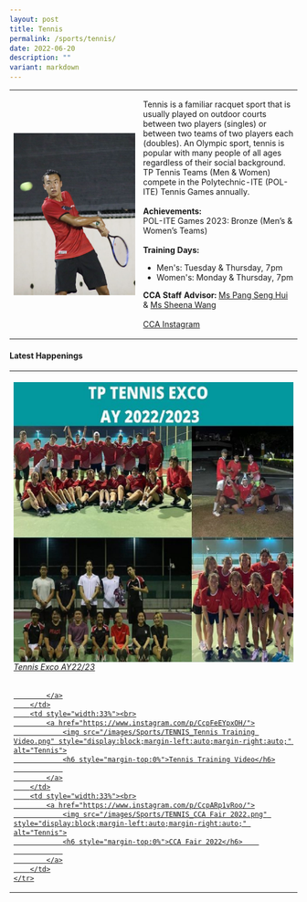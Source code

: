 ```yaml
---
layout: post
title: Tennis
permalink: /sports/tennis/
date: 2022-06-20
description: ""
variant: markdown
---
```

<table>
    <tbody><tr>
        <td style="width:45%"><img src="/images/Sports/TENNIS.png" style="display:block;margin-left:auto;margin-right:auto;" alt="Tennis"></td>
        <td>
            <p>
                Tennis is a familiar racquet sport that is usually played on outdoor courts between two players (singles) or between two teams of two players each (doubles). An Olympic sport, tennis is popular with many people of all ages regardless of their social background. TP Tennis Teams (Men &amp; Women) compete in the Polytechnic-ITE (POL-ITE) Tennis Games annually.<br>
                <br>
                <b>Achievements:</b><br>
                POL-ITE Games 2023: Bronze (Men’s &amp; Women’s Teams)<br>
                <br>
                <b>Training Days:</b><br>
                </p><ul>
                    <li>Men's: Tuesday &amp; Thursday, 7pm</li>
                    <li>Women's: Monday &amp; Thursday, 7pm</li>
                </ul>
            <p></p>
            <p>
               <b>CCA Staff Advisor:</b> <a href="mailto:Pang_Seng_Hui@tp.edu.sg">Ms Pang Seng Hui</a> &amp; <a href="mailto:Sheena_Wang@tp.edu.sg">Ms Sheena Wang<br>
               <br>
               CCA </a><a href="https://www.instagram.com/tp_tennis">Instagram</a>
            </p>
        </td>
    </tr>
</tbody></table>

#### Latest Happenings

<table>
    <tbody><tr>
        <td style="width:33%"><br>
            <a href="https://www.instagram.com/p/CcrtFWTJU36/">
                <img src="/images/Sports/TENNIS_Tennis Exco AY22-23.png" style="display:block;margin-left:auto;margin-right:auto;" alt="Tennis">
                <h6 style="margin-top:0%">Tennis Exco AY22/23</h6>
                
            </a>
        </td>
        <td style="width:33%"><br>
            <a href="https://www.instagram.com/p/CcpFeEYpxOH/">
                <img src="/images/Sports/TENNIS_Tennis Training Video.png" style="display:block;margin-left:auto;margin-right:auto;" alt="Tennis">
                <h6 style="margin-top:0%">Tennis Training Video</h6>
                
            </a>
        </td>
        <td style="width:33%"><br>
            <a href="https://www.instagram.com/p/CcpARp1vRoo/">
                <img src="/images/Sports/TENNIS_CCA Fair 2022.png" style="display:block;margin-left:auto;margin-right:auto;" alt="Tennis">
                <h6 style="margin-top:0%">CCA Fair 2022</h6>    
                
            </a>
        </td>
    </tr>
</tbody></table>